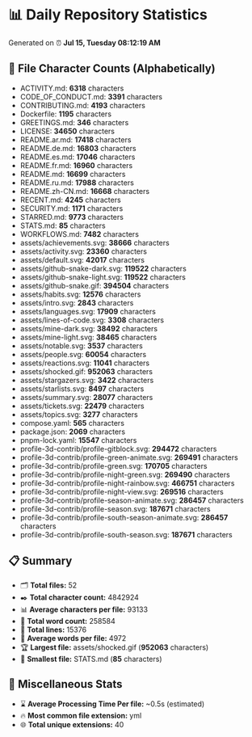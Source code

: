 # 📊 Daily Repository Statistics
Generated on ⏰ **Jul 15, Tuesday 08:12:19 AM**

## 📂 File Character Counts (Alphabetically)
- ACTIVITY.md: **6318** characters
- CODE_OF_CONDUCT.md: **3391** characters
- CONTRIBUTING.md: **4193** characters
- Dockerfile: **1195** characters
- GREETINGS.md: **346** characters
- LICENSE: **34650** characters
- README.ar.md: **17418** characters
- README.de.md: **16803** characters
- README.es.md: **17046** characters
- README.fr.md: **16960** characters
- README.md: **16699** characters
- README.ru.md: **17988** characters
- README.zh-CN.md: **16668** characters
- RECENT.md: **4245** characters
- SECURITY.md: **1171** characters
- STARRED.md: **9773** characters
- STATS.md: **85** characters
- WORKFLOWS.md: **7482** characters
- assets/achievements.svg: **38666** characters
- assets/activity.svg: **23360** characters
- assets/default.svg: **42017** characters
- assets/github-snake-dark.svg: **119522** characters
- assets/github-snake-light.svg: **119522** characters
- assets/github-snake.gif: **394504** characters
- assets/habits.svg: **12576** characters
- assets/intro.svg: **2843** characters
- assets/languages.svg: **17909** characters
- assets/lines-of-code.svg: **3308** characters
- assets/mine-dark.svg: **38492** characters
- assets/mine-light.svg: **38465** characters
- assets/notable.svg: **3537** characters
- assets/people.svg: **60054** characters
- assets/reactions.svg: **11041** characters
- assets/shocked.gif: **952063** characters
- assets/stargazers.svg: **3422** characters
- assets/starlists.svg: **8497** characters
- assets/summary.svg: **28077** characters
- assets/tickets.svg: **22479** characters
- assets/topics.svg: **3277** characters
- compose.yaml: **565** characters
- package.json: **2069** characters
- pnpm-lock.yaml: **15547** characters
- profile-3d-contrib/profile-gitblock.svg: **294472** characters
- profile-3d-contrib/profile-green-animate.svg: **269491** characters
- profile-3d-contrib/profile-green.svg: **170705** characters
- profile-3d-contrib/profile-night-green.svg: **269490** characters
- profile-3d-contrib/profile-night-rainbow.svg: **466751** characters
- profile-3d-contrib/profile-night-view.svg: **269516** characters
- profile-3d-contrib/profile-season-animate.svg: **286457** characters
- profile-3d-contrib/profile-season.svg: **187671** characters
- profile-3d-contrib/profile-south-season-animate.svg: **286457** characters
- profile-3d-contrib/profile-south-season.svg: **187671** characters

## 📋 Summary
- 🗂️ **Total files:** 52
- ✒️ **Total character count:** 4842924
- 📊 **Average characters per file:** 93133
- 📝 **Total word count:** 258584
- 🧾 **Total lines:** 15376
- 📐 **Average words per file:** 4972
- 🏆 **Largest file:** assets/shocked.gif (**952063** characters)
- 🥉 **Smallest file:** STATS.md (**85** characters)

## 🌟 Miscellaneous Stats
- ⌛ **Average Processing Time Per file:** ~0.5s (estimated)
- 🔥 **Most common file extension:** yml
- 🌐 **Total unique extensions:** 40
